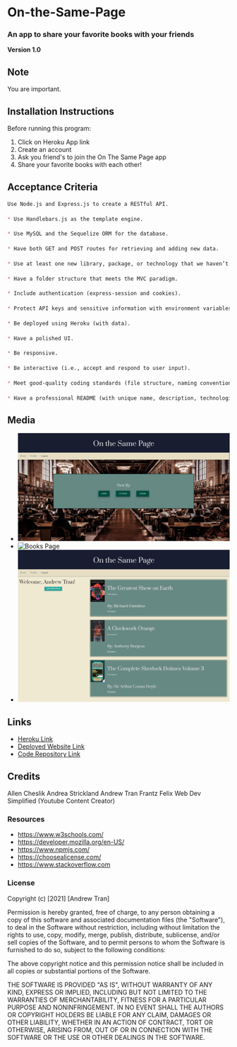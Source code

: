 # On-the-Same-Page

### An app to share your favorite books with your friends

**Version 1.0**

## Note

You are important.

## Installation Instructions

Before running this program:

1. Click on Heroku App link
2. Create an account
3. Ask you friend's to join the On The Same Page app
4. Share your favorite books with each other!

## Acceptance Criteria

```md
Use Node.js and Express.js to create a RESTful API.

* Use Handlebars.js as the template engine.

* Use MySQL and the Sequelize ORM for the database.

* Have both GET and POST routes for retrieving and adding new data.

* Use at least one new library, package, or technology that we haven’t discussed.

* Have a folder structure that meets the MVC paradigm.

* Include authentication (express-session and cookies).

* Protect API keys and sensitive information with environment variables.

* Be deployed using Heroku (with data).

* Have a polished UI.

* Be responsive.

* Be interactive (i.e., accept and respond to user input).

* Meet good-quality coding standards (file structure, naming conventions, follows best practices for class/id naming conventions, indentation, quality comments, etc.).

* Have a professional README (with unique name, description, technologies used, screenshot, and link to deployed application).

```

## Media

- ![Home Page](./public/images/OTSPHomepage.png)
- ![Books Page](./public/images/OTSPBooksbyAuthor.png)
- ![Profile Page](./public/images/OTSPProfile.png)

## Links

- [Heroku Link](https://on-the-same-page.herokuapp.com/)
- [Deployed Website Link](https://andrewt11.github.io/On-the-Same-Page/)
- [Code Repository Link](https://github.com/AndrewT11/On-the-Same-Page/)

## Credits

Allen Cheslik
Andrea Strickland
Andrew Tran
Frantz Felix
Web Dev Simplified (Youtube Content Creator)

### Resources

- https://www.w3schools.com/
- https://developer.mozilla.org/en-US/
- https://www.npmjs.com/
- https://choosealicense.com/
- https://www.stackoverflow.com

### License

Copyright (c) [2021] [Andrew Tran]

Permission is hereby granted, free of charge, to any person obtaining a copy
of this software and associated documentation files (the "Software"), to deal
in the Software without restriction, including without limitation the rights
to use, copy, modify, merge, publish, distribute, sublicense, and/or sell
copies of the Software, and to permit persons to whom the Software is
furnished to do so, subject to the following conditions:

The above copyright notice and this permission notice shall be included in all
copies or substantial portions of the Software.

THE SOFTWARE IS PROVIDED "AS IS", WITHOUT WARRANTY OF ANY KIND, EXPRESS OR
IMPLIED, INCLUDING BUT NOT LIMITED TO THE WARRANTIES OF MERCHANTABILITY,
FITNESS FOR A PARTICULAR PURPOSE AND NONINFRINGEMENT. IN NO EVENT SHALL THE
AUTHORS OR COPYRIGHT HOLDERS BE LIABLE FOR ANY CLAIM, DAMAGES OR OTHER
LIABILITY, WHETHER IN AN ACTION OF CONTRACT, TORT OR OTHERWISE, ARISING FROM,
OUT OF OR IN CONNECTION WITH THE SOFTWARE OR THE USE OR OTHER DEALINGS IN THE
SOFTWARE.
